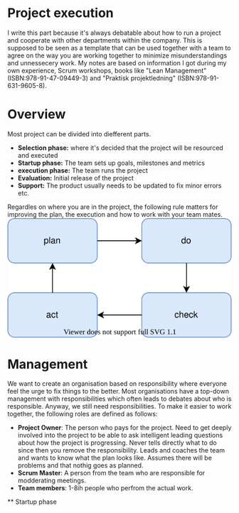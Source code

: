 # Project execution
I write this part because it's always debatable about how to run a project and cooperate with other departments within the company. This is supposed to be seen as a template that can be used together with a team to agree on the way you are working together to minimize misunderstandings and unnessecery work.
My notes are based on information I got during my own experience, Scrum workshops, books like "Lean Management" (ISBN:978-91-47-09449-3) and "Praktisk projektledning" (ISBN:978-91-631-9605-8).

# Overview
Most project can be divided into diefferent parts.
- **Selection phase:** where it's decided that the project will be resourced and executed
- **Startup phase:** The team sets up goals, milestones and metrics
- **execution phase:** The team runs the project
- **Evaluation:** Initial release of the project
- **Support:** The product usually needs to be updated to fix minor errors etc.

Regardles on where you are in the project, the following rule matters for improving the plan, the execution and how to work with your team mates.
![Draw.IO diagram](/images/plan_do_check_act.svg)

# Management
We want to create an organisation based on responsibility where everyone feel the urge to fix things to the better. Most organisations have a top-down management with responsibilities which often leads to debates about who is responsible. Anyway, we still need responsibilities.
To make it easier to work together, the following roles are defined as follows:
* **Project Owner**: The person who pays for the project. Need to get deeply involved into the project to be able to ask intelligent leading questions about how the project is progressing. Never tells  directly what to do since then you remove the responsibility. Leads and coaches the team and wants to know what the plan looks like. Assumes there will be problems and that nothig goes as planned.
* **Scrum Master**: A person from the team who are responsible for modderating meetings.
* **Team members**: 1-8ih people who perfrom the actual work.

** Startup phase
